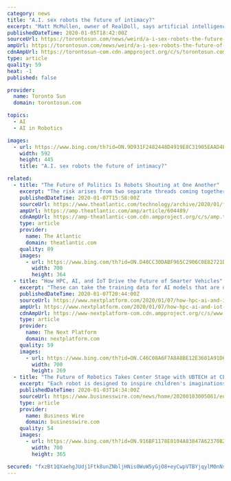 ```yaml
---
category: news
title: "A.I. sex robots the future of intimacy?"
excerpt: "Matt McMullen, owner of RealDoll, says artificial intelligence could help make sex dolls indistinguishable from real people. “I would say probably within five to 10 years the appearance of a robot is going to drastically improve,” McMullen told the Star. “A.I. may start to approach something in the mammal category but I don’t see ..."
publishedDateTime: 2020-01-05T18:42:00Z
sourceUrl: https://torontosun.com/news/weird/a-i-sex-robots-the-future-of-intimacy
ampUrl: https://torontosun.com/news/weird/a-i-sex-robots-the-future-of-intimacy/amp
cdnAmpUrl: https://torontosun-com.cdn.ampproject.org/c/s/torontosun.com/news/weird/a-i-sex-robots-the-future-of-intimacy/amp
type: article
quality: 59
heat: -1
published: false

provider:
  name: Toronto Sun
  domain: torontosun.com

topics:
  - AI
  - AI in Robotics

images:
  - url: https://www.bing.com/th?id=ON.9D931F2482448D4919E8C31905EAAD4B
    width: 592
    height: 445
    title: "A.I. sex robots the future of intimacy?"

related:
  - title: "The Future of Politics Is Robots Shouting at One Another"
    excerpt: "The risk arises from two separate threads coming together: artificial-intelligence-driven text generation and social-media chatbots. These computer-generated “people” will drown out actual human discussions on the internet. These efforts will only get ..."
    publishedDateTime: 2020-01-07T15:58:00Z
    sourceUrl: https://www.theatlantic.com/technology/archive/2020/01/future-politics-bots-drowning-out-humans/604489/
    ampUrl: https://amp.theatlantic.com/amp/article/604489/
    cdnAmpUrl: https://amp-theatlantic-com.cdn.ampproject.org/c/s/amp.theatlantic.com/amp/article/604489/
    type: article
    provider:
      name: The Atlantic
      domain: theatlantic.com
    quality: 89
    images:
      - url: https://www.bing.com/th?id=ON.D48CC30DABF965C2906C0E82721DADB3
        width: 700
        height: 364
  - title: "How HPC, AI, and IoT Drive the Future of Smarter Vehicles"
    excerpt: "These can take the training data for AI models that are deployed on devices inside smart and connected vehicles ... will require high bandwidth to keep the high performance GPU and CPU cores fed. In addition to being at the front end of autonomous driving and smart cities research, the University of Michigan is also leading the world in network ..."
    publishedDateTime: 2020-01-07T20:44:00Z
    sourceUrl: https://www.nextplatform.com/2020/01/07/how-hpc-ai-and-iot-drive-the-future-of-smarter-vehicles/
    ampUrl: https://www.nextplatform.com/2020/01/07/how-hpc-ai-and-iot-drive-the-future-of-smarter-vehicles/amp/
    cdnAmpUrl: https://www-nextplatform-com.cdn.ampproject.org/c/s/www.nextplatform.com/2020/01/07/how-hpc-ai-and-iot-drive-the-future-of-smarter-vehicles/amp/
    type: article
    provider:
      name: The Next Platform
      domain: nextplatform.com
    quality: 59
    images:
      - url: https://www.bing.com/th?id=ON.C46C08A6F7A8A8BE12E3601A91D69C03
        width: 700
        height: 269
  - title: "The Future of Robotics Takes Center Stage with UBTECH at CES 2020"
    excerpt: "Each robot is designed to inspire children's imaginations about space exploration while giving them access to advanced, highly programmable technologies such as a new Artificial Intelligence system, a camera with powerful image recognition ability and ..."
    publishedDateTime: 2020-01-03T14:34:00Z
    sourceUrl: https://www.businesswire.com/news/home/20200103005061/en/Future-Robotics-Takes-Center-Stage-UBTECH-CES
    type: article
    provider:
      name: Business Wire
      domain: businesswire.com
    quality: 54
    images:
      - url: https://www.bing.com/th?id=ON.916BF1178E8104A83847A62370B21073
        width: 700
        height: 365

secured: "fxzBt1QXaehgJUdj1Ftk8unZNbljHNis0WuW5yGjO8+eyCwpVTBYjqylM0nNsriAJ7/Anfpy6T72l86gxuoYsl0o5RkMWacLUB/TF4QKGA7khkz+6PRNhbrpEi0lMWChY6QnYFaAAnIaAqeFe//ea4cmb5i4Qnn/hQ331hgMoGMhGIZUJ1SYGXZDderaqIqcG+BQhrnJS8bpGnzOniVkAKICNjcoE54HtvVmNIjMAihi8HKM8mSEzId64LgqK2ifgWdV8lDx4xEFSHS561UOHA==;jONbE3BomLZsTbIa53+BXA=="
---
```


